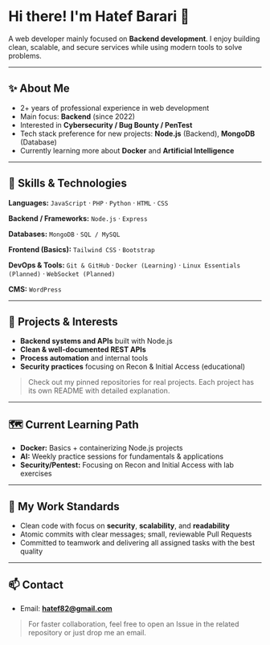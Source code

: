 # Hi there! I'm Hatef Barari 👋

A web developer mainly focused on **Backend development**. I enjoy building clean, scalable, and secure services while using modern tools to solve problems.

---

## ✨ About Me

* 2+ years of professional experience in web development
* Main focus: **Backend** (since 2022)
* Interested in **Cybersecurity / Bug Bounty / PenTest**
* Tech stack preference for new projects: **Node.js** (Backend), **MongoDB** (Database)
* Currently learning more about **Docker** and **Artificial Intelligence**

---

## 🧰 Skills & Technologies

**Languages:** `JavaScript` · `PHP` · `Python` · `HTML` · `CSS`

**Backend / Frameworks:** `Node.js` · `Express`

**Databases:** `MongoDB` · `SQL / MySQL`

**Frontend (Basics):** `Tailwind CSS` · `Bootstrap`

**DevOps & Tools:** `Git & GitHub` · `Docker (Learning)` · `Linux Essentials (Planned)` · `WebSocket (Planned)`

**CMS:** `WordPress`

---

## 🚀 Projects & Interests

* **Backend systems and APIs** built with Node.js
* **Clean & well-documented REST APIs**
* **Process automation** and internal tools
* **Security practices** focusing on Recon & Initial Access (educational)

> Check out my pinned repositories for real projects. Each project has its own README with detailed explanation.

---

## 🗺️ Current Learning Path

* **Docker:** Basics + containerizing Node.js projects
* **AI:** Weekly practice sessions for fundamentals & applications
* **Security/Pentest:** Focusing on Recon and Initial Access with lab exercises

---

## 🧪 My Work Standards

* Clean code with focus on **security**, **scalability**, and **readability**
* Atomic commits with clear messages; small, reviewable Pull Requests
* Committed to teamwork and delivering all assigned tasks with the best quality

---

## 📫 Contact

* Email: **[hatef82@gmail.com](mailto:hatef82@gmail.com)**

> For faster collaboration, feel free to open an Issue in the related repository or just drop me an email.
